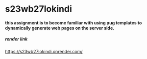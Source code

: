 # s23wb27lokindi
#### this assignment is to become familiar with using pug templates to dynamically generate web pages on the server side.
##### render link
https://s23wb27lokindi.onrender.com/
